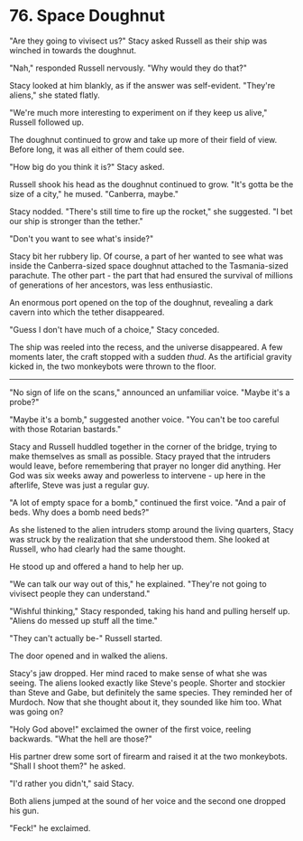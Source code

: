 # 76. Space Doughnut

"Are they going to vivisect us?" Stacy asked Russell as their ship was winched in towards the doughnut.

"Nah," responded Russell nervously. "Why would they do that?"

Stacy looked at him blankly, as if the answer was self-evident. "They're aliens," she stated flatly.

"We're much more interesting to experiment on if they keep us alive," Russell followed up.

The doughnut continued to grow and take up more of their field of view. Before long, it was all either of them could see.

"How big do you think it is?" Stacy asked.

Russell shook his head as the doughnut continued to grow. "It's gotta be the size of a city," he mused. "Canberra, maybe."

Stacy nodded. "There's still time to fire up the rocket," she suggested. "I bet our ship is stronger than the tether."

"Don't you want to see what's inside?"

Stacy bit her rubbery lip. Of course, a part of her wanted to see what was inside the Canberra-sized space doughnut attached to the Tasmania-sized parachute. The other part - the part that had ensured the survival of millions of generations of her ancestors, was less enthusiastic.

An enormous port opened on the top of the doughnut, revealing a dark cavern into which the tether disappeared.

"Guess I don't have much of a choice," Stacy conceded.

The ship was reeled into the recess, and the universe disappeared. A few moments later, the craft stopped with a sudden _thud_. As the artificial gravity kicked in, the two monkeybots were thrown to the floor.

---

"No sign of life on the scans," announced an unfamiliar voice. "Maybe it's a probe?"

"Maybe it's a bomb," suggested another voice. "You can't be too careful with those Rotarian bastards."

Stacy and Russell huddled together in the corner of the bridge, trying to make themselves as small as possible. Stacy prayed that the intruders would leave, before remembering that prayer no longer did anything. Her God was six weeks away and powerless to intervene - up here in the afterlife, Steve was just a regular guy.

"A lot of empty space for a bomb," continued the first voice. "And a pair of beds. Why does a bomb need beds?"

As she listened to the alien intruders stomp around the living quarters, Stacy was struck by the realization that she understood them. She looked at Russell, who had clearly had the same thought.

He stood up and offered a hand to help her up.

"We can talk our way out of this," he explained. "They're not going to vivisect people they can understand."

"Wishful thinking," Stacy responded, taking his hand and pulling herself up. "Aliens do messed up stuff all the time."

"They can't actually be-" Russell started.

The door opened and in walked the aliens.

Stacy's jaw dropped. Her mind raced to make sense of what she was seeing. The aliens looked exactly like Steve's people. Shorter and stockier than Steve and Gabe, but definitely the same species. They reminded her of Murdoch. Now that she thought about it, they sounded like him too. What was going on?

"Holy God above!" exclaimed the owner of the first voice, reeling backwards. "What the hell are those?"

His partner drew some sort of firearm and raised it at the two monkeybots. "Shall I shoot them?" he asked.

"I'd rather you didn't," said Stacy.

Both aliens jumped at the sound of her voice and the second one dropped his gun.

"Feck!" he exclaimed.
